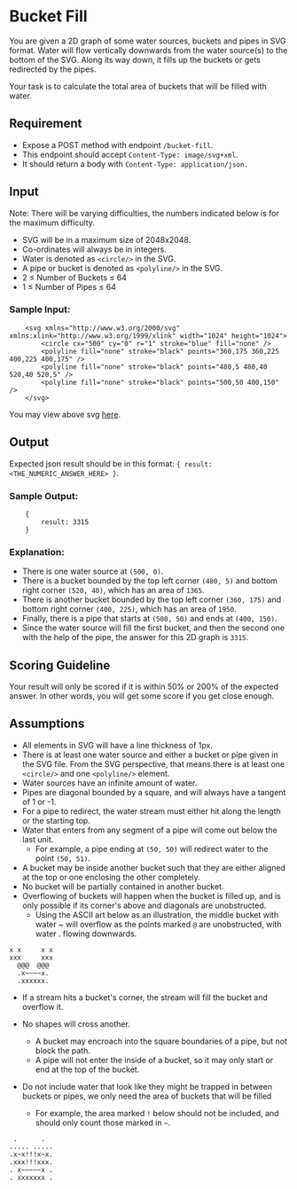 # Bucket Fill

You are given a 2D graph of some water sources, buckets and pipes in SVG format. Water will flow vertically downwards from the water source(s) to the bottom of the SVG. Along its way down, it fills up the buckets or gets redirected by the pipes.

Your task is to calculate the total area of buckets that will be filled with water.

## Requirement
- Expose a POST method with endpoint `/bucket-fill`.
- This endpoint should accept `Content-Type: image/svg+xml`.
- It should return a body with `Content-Type: application/json.`

## Input
Note: There will be varying difficulties, the numbers indicated below is for the maximum difficulty.

- SVG will be in a maximum size of 2048x2048.
- Co-ordinates will always be in integers.
- Water is denoted as `<circle/>` in the SVG.
- A pipe or bucket is denoted as `<polyline/>` in the SVG.
- 2 ≤ Number of Buckets ≤ 64
- 1 ≤ Number of Pipes ≤ 64

### Sample Input:

```
    <svg xmlns="http://www.w3.org/2000/svg" xmlns:xlink="http://www.w3.org/1999/xlink" width="1024" height="1024">
        <circle cx="500" cy="0" r="1" stroke="blue" fill="none" />
        <polyline fill="none" stroke="black" points="360,175 360,225 400,225 400,175" />
        <polyline fill="none" stroke="black" points="480,5 480,40 520,40 520,5" />
        <polyline fill="none" stroke="black" points="500,50 400,150" />
    </svg>
```
                
You may view above svg [here](https://cis2020-bucket-fill.herokuapp.com/sample.svg).

## Output
Expected json result should be in this format: `{ result: <THE_NUMERIC_ANSWER_HERE> }`.

### Sample Output:

```         
    {
        result: 3315
    }
```
                
### Explanation:
- There is one water source at `(500, 0)`.
- There is a bucket bounded by the top left corner `(480, 5)` and bottom right corner `(520, 40)`, which has an area of `1365`.
- There is another bucket bounded by the top left corner `(360, 175)` and bottom right corner `(400, 225)`, which has an area of `1950`.
- Finally, there is a pipe that starts at `(500, 50)` and ends at `(400, 150)`.
- Since the water source will fill the first bucket, and then the second one with the help of the pipe, the answer for this 2D graph is `3315`.

## Scoring Guideline
Your result will only be scored if it is within 50% or 200% of the expected answer. In other words, you will get some score if you get close enough.

## Assumptions
- All elements in SVG will have a line thickness of 1px.
- There is at least one water source and either a bucket or pipe given in the SVG file. From the SVG perspective, that means there is at least one `<circle/>` and one `<polyline/>` element.
- Water sources have an infinite amount of water.
- Pipes are diagonal bounded by a square, and will always have a tangent of 1 or -1.
- For a pipe to redirect, the water stream must either hit along the length or the starting top.
- Water that enters from any segment of a pipe will come out below the last unit.
  - For example, a pipe ending at `(50, 50)` will redirect water to the point `(50, 51)`.
- A bucket may be inside another bucket such that they are either aligned at the top or one enclosing the other completely.
- No bucket will be partially contained in another bucket.
- Overflowing of buckets will happen when the bucket is filled up, and is only possible if its corner's above and diagonals are unobstructed.
  - Using the ASCII art below as an illustration, the middle bucket with water ~ will overflow as the points marked `@` are unobstructed, with water . flowing downwards.
  
```
x x     x x
xxx     xxx
  @@@  @@@
  .x~~~~x.
  .xxxxxx.
```

- If a stream hits a bucket's corner, the stream will fill the bucket and overflow it.
- No shapes will cross another.
  - A bucket may encroach into the square boundaries of a pipe, but not block the path.
  - A pipe will not enter the inside of a bucket, so it may only start or end at the top of the bucket.
  
- Do not include water that look like they might be trapped in between buckets or pipes, we only need the area of buckets that will be filled
  - For example, the area marked `!` below should not be included, and should only count those marked in `~`.

```
 .      .
..... .....
.x~x!!!x~x.
.xxx!!!xxx.
. x~~~~~x .
. xxxxxxx .
```